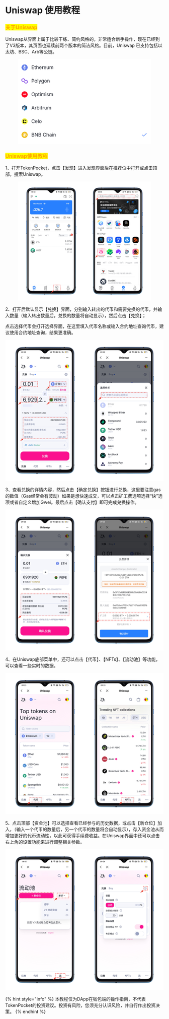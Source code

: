 # Uniswap 使用教程

### <mark style="color:orange;">**关于Uniswap**</mark> <a href="#0" id="0"></a>

Uniswap从界面上属于比较干练、简约风格的，非常适合新手操作，现在已经到了V3版本，其页面也延续前两个版本的简洁风格。目前，Uniswap 已支持包括以太坊、BSC、Arb等公链。

<figure><img src="../../.gitbook/assets/image (1).png" alt=""><figcaption></figcaption></figure>

### <mark style="color:orange;">**Uniswap使用教程**</mark> <a href="#1" id="1"></a>

1、打开TokenPocket，点击【发现】进入发现界面后在推荐位中打开或点击顶部，搜索Uniswap。

<figure><img src="../../.gitbook/assets/1 (1) (1).png" alt=""><figcaption></figcaption></figure>

2、打开后默认显示【兑换】界面，分别输入转出的代币和需要兑换的代币，并输入数量（输入转出数量后，兑换的数量将自动显示），然后点击【兑换】；

点击选择代币会打开选择界面，在这里填入代币名称或输入合约地址查询代币，建议使用合约地址查询，结果更准确。

![](<../../.gitbook/assets/2 (2).png>)

3、查看兑换的详情内容，然后点击【确定兑换】按钮进行兑换，这里要注意gas的数值（Gas经常会有波动）如果是想快速成交，可以点击矿工费选项选择“快”选项或者自定义增加Gwei。最后点击【确认支付】即可完成兑换操作。

![](<../../.gitbook/assets/3 (2).png>)

4、在Uniswap底部菜单中，还可以点击【代币】、【NFTs】、【流动池】等功能，可以查看一些实时的数据。

![](<../../.gitbook/assets/4 (1) (1).png>)

5、点击顶部【资金池】可以选择查看已经参与的历史数据，或点击【新仓位】加入，（输入一个代币的数量后，另一个代币的数量将会自动显示），存入资金池从而增加更好的代币流动性，以此可获得手续费收益。在Uniswap界面中还可以点击右上角的设置功能来进行调整相关参数。

![](../../.gitbook/assets/5.png)

{% hint style="info" %}
本教程仅为DApp在钱包端的操作指南，不代表TokenPocket的投资建议。投资有风险，您须充分认识风险，并自行作出投资决策。
{% endhint %}
